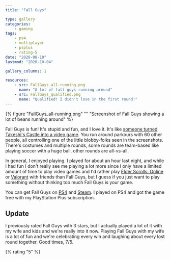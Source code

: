 ```yaml
---
title: "Fall Guys"

type: gallery
categories:
    - gaming
tags:
    - ps4
    - multiplayer
    - psplus
    - rating-5
date: "2020-08-10"
lastmod: "2020-10-04"

gallery_columns: 1

resources:
    - src: FallGuys_all-running.png
      name: "A lot of fall guys running around"
    - src: FallGuys_qualified.png
      name: "Qualified! I didn't lose in the first round!"
---
```


{% figure "FallGuys_all-running.png" "" "Screenshot of Fall Guys showing a lot of beans running around" %}

Fall Guys is fun! It's stupid and fun, and I love it. It's like [someone turned Takeshi's Castle into a video game](https://en.wikipedia.org/wiki/Takeshi%27s_Castle). You run around parkours with 60 other people, all controlling one of the little blobby-folks seen in the screenshots. There's costumes and multiple rounds, some rounds are team-based like playing soccer with a huge ball, other rounds are all-vs-all. 

In general, I enjoyed playing. I played for about an hour last night, and while I had fun I don't really see me playing a lot more since I only have a limited amount of time to play video games and I'd rather play [Elder Scrolls: Online](https://elderscrollsonline.com) or [Valorant](https://playvalorant.com) with friends than Fall Guys, but I guess if you just want to play something without thinking too much Fall Guys is your game. 

You can get Fall Guys on [PS4](https://www.playstation.com/de-de/games/fall-guys-ultimate-knockout-ps4/) and [Steam](https://store.steampowered.com/app/1097150/Fall_Guys_Ultimate_Knockout/). I played on PS4 and got the game free with my PlayStation Plus subscription.

## Update

I previously rated Fall Guys with 3 stars, but I actually played a lot of it with my wife and kids and we're really into it now. Playing Fall Guys with my wife is a lot of fun and we're celebrating every win and laughing about every lost round together. Good times, 7/5.

{% rating "5" %}